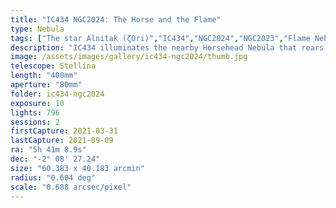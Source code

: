 ```yaml
---
title: "IC434 NGC2024: The Horse and the Flame"
type: Nebula
tags: ["The star Alnitak (ζOri)","IC434","NGC2024","NGC2023","Flame Nebula","Orion B", "Horsehead Nebula"]
description: "IC434 illuminates the nearby Horsehead Nebula that rears its head in silhouette. Dominating left is the triple star system Alnitak with its main superhot blue giant centerpiece that adorns the undulating waves of NGC2024, the Flame Nebula."
image: /assets/images/gallery/ic434-ngc2024/thumb.jpg
telescope: Stellina
length: "400mm"
aperture: "80mm"
folder: ic434-ngc2024
exposure: 10
lights: 796
sessions: 2
firstCapture: 2021-03-31
lastCapture: 2021-09-09
ra: "5h 41m 8.9s"
dec: "-2° 08' 27.24"
size: "60.383 x 40.183 arcmin"
radius: "0.604 deg"
scale: "0.688 arcsec/pixel"
---
```

